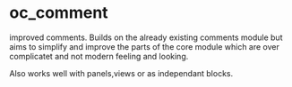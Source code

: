 # oc_comment
improved comments.
Builds on the already existing comments module but aims to simplify and
improve the parts of the core module which are over complicatet and not modern
feeling and looking.

Also works well with panels,views or as independant blocks.